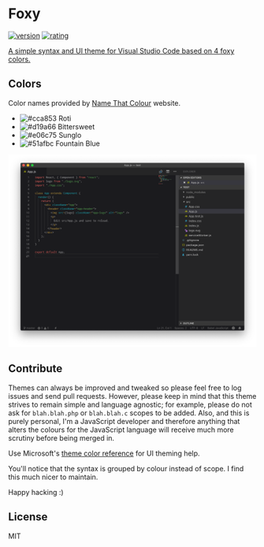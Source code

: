 # Foxy

[![version](https://vsmarketplacebadge.apphb.com/version/jet8a.foxy.svg)](https://marketplace.visualstudio.com/items?itemName=jet8a.foxy)
[![rating](https://vsmarketplacebadge.apphb.com/rating-star/jet8a.foxy.svg)](https://marketplace.visualstudio.com/items?itemName=jet8a.foxy)

[A simple syntax and UI theme for Visual Studio Code based on 4 foxy colors.](https://marketplace.visualstudio.com/items?itemName=jet8a.foxy)

## Colors

Color names provided by [Name That Colour](http://chir.ag/projects/name-that-color/) website.

- ![#cca853](https://placehold.it/15/5c6370/000000?text=+) Roti
- ![#d19a66](https://placehold.it/15/d19a66/000000?text=+) Bittersweet
- ![#e06c75](https://placehold.it/15/e06c75/000000?text=+) Sunglo
- ![#51afbc](https://placehold.it/15/56b6c2/000000?text=+) Fountain Blue

![Foxy VSCODE Theme](/docs/screenshot.png?raw=true)

## Contribute

Themes can always be improved and tweaked so please feel free to log issues and
send pull requests. However, please keep in mind that this theme strives to
remain simple and language agnostic; for example, please do not ask for
`blah.blah.php` or `blah.blah.c` scopes to be added. Also, and this is purely
personal, I'm a JavaScript developer and therefore anything that alters the
colours for the JavaScript language will receive much more scrutiny before being
merged in.

Use Microsoft's
[theme color reference](https://code.visualstudio.com/docs/getstarted/theme-color-reference)
for UI theming help.

You'll notice that the syntax is grouped by colour instead of scope. I find this
much nicer to maintain.

Happy hacking :)

## License

MIT
